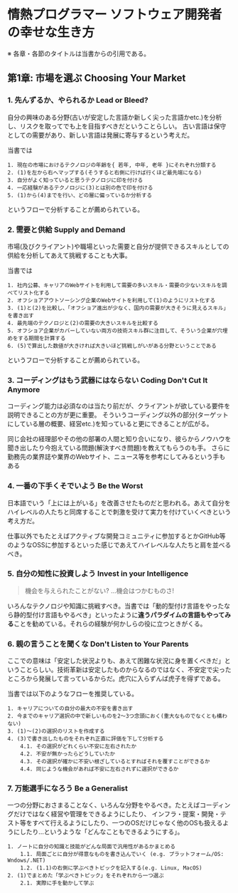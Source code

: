 # 情熱プログラマー ソフトウェア開発者の幸せな生き方

※ 各章・各節のタイトルは当書からの引用である。

## 第1章: 市場を選ぶ Choosing Your Market

### 1. 先んずるか、やられるか Lead or Bleed?

自分の興味のある分野(古いが安定した言語か新しく尖った言語かetc.)を分析し、リスクを取ってでも上を目指すべきだということらしい。
古い言語は保守としての需要があり、新しい言語は発展に寄与するという考えだ。

当書では

```
1. 現在の市場におけるテクノロジの年齢を{ 若年, 中年, 老年 }にそれぞれ分類する
2. (1)を左から右へマップする(そうすると右側に行けば行くほど最先端になる)
3. 自分がよく知っていると思うテクノロジに印を付ける
4. 一応経験があるテクノロジに(3)とは別の色で印を付ける
5. (1)から(4)までを行い、どの層に偏っているか分析する
```

というフローで分析することが薦められている。

### 2. 需要と供給 Supply and Demand

市場(及びクライアント)や職場といった需要と自分が提供できるスキルとしての供給を分析してあえて挑戦することも大事。

当書では

```
1. 社内公募、キャリアのWebサイトを利用して需要の多いスキル・需要の少ないスキルを調べてリスト化する
2. オフショアアウトソーシング企業のWebサイトを利用して(1)のようにリスト化する
3. (1)と(2)を比較し、「オフショア進出が少なく、国内の需要が大きそうに見えるスキル」を書き出す
4. 最先端のテクノロジと(2)の需要の大きいスキルを比較する
5. オフショア企業がカバーしていない両方の技術スキル群に注目して、そういう企業が穴埋めをする期間を計算する
6. (5)で算出した数値が大きければ大きいほど挑戦しがいがある分野ということである
```

というフローで分析することが薦められている。

### 3. コーディングはもう武器にはならない Coding Don't Cut It Anymore

コーディング能力は必須なのは当たり前だが、クライアントが欲している要件を説明できることの方が更に重要。
そういうコーディング以外の部分(ターゲットにしている層の概要、経営etc.)を知っていると更にできることが広がる。

同じ会社の経理部やその他の部署の人間と知り合いになり、彼らからノウハウを聞き出したり今抱えている問題(解決すべき問題)を教えてもらうのも手。
さらに勤務先の業界誌や業界のWebサイト、ニュース等を参考にしてみるという手もある

### 4. 一番の下手くそでいよう Be the Worst

日本語でいう「上には上がいる」を改善させたものだと思われる。あえて自分をハイレベルの人たちと同席することで刺激を受けて実力を付けていくべきという考え方だ。

仕事以外でもたとえばアクティブな開発コミュニティに参加するとかGitHub等のようなOSSに参加するといった感じであえてハイレベルな人たちと肩を並べるべき。

### 5. 自分の知性に投資しよう Invest in your Intelligence

> 機会を与えられたことがない? ...機会はつかむものさ!

いろんなテクノロジや知識に挑戦すべき。当書では「動的型付け言語をやったなら静的型付け言語もやるべき」といったように**違うパラダイムの言語もやってみる**ことを勧めている。それらの経験が何かしらの役に立つときがくる。

### 6. 親の言うことを聞くな Don't Listen to Your Parents

ここでの意味は「安定した状況よりも、あえて困難な状況に身を置くべきだ」ということらしい。技術革新は安定したものからなるのではなく、不安定で尖ったところから発展して言っているからだ。虎穴に入らずんば虎子を得ずである。

当書では以下のようなフローを推奨している。

```
1. キャリアについての自分の最大の不安を書き出す
2. 今までのキャリア選択の中で新しいものを2～3つ念頭におく(重大なものでなくとも構わない)
3. (1)～(2)の選択のリストを作成する
4. (3)で書き出したものをそれぞれ正直に評価を下して分析する
    4.1. その選択がどれくらい不安に左右されたか
    4.2. 不安が無かったらどうしていたか
    4.3. その選択が確かに不安い根ざしているとすればそれを覆すことができるか
    4.4. 同じような機会があれば不安に左右されずに選択ができるか
```

### 7. 万能選手になろう Be a Generalist

一つの分野におさまることなく、いろんな分野をやるべき。たとえばコーディングだけではなく経営や管理をできるようにしたり、
インフラ・提案・開発・テスト等をすべて行えるようにしたり、一つのOSだけじゃなく他のOSも扱えるようにしたり…というような「どんなこともできるようにする」。

```
1. ノートに自分の知識と技能がどんな局面で汎用性があるかまとめる
    1.1. 局面ごとに自分が得意なものを書き込んでいく (e.g. プラットフォーム/OS: Wndows/.NET)
    1.2. (1.1)の右側に学ぶべきトピックを記入する(e.g. Linux, MacOS)
2. (1)でまとめた「学ぶべきトピック」をそれぞれから一つ選ぶ
    2.1. 実際に手を動かして学ぶ
```
